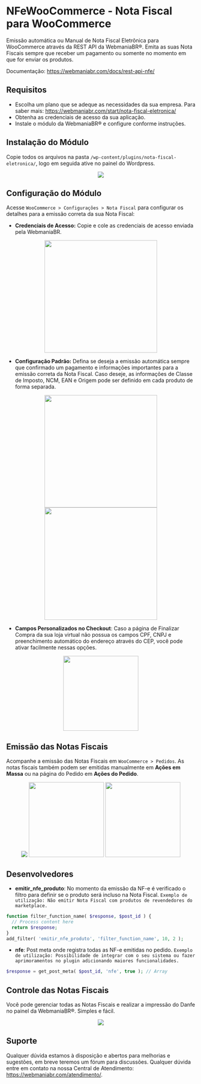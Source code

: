# NFeWooCommerce - Nota Fiscal para WooCommerce

Emissão automática ou Manual de Nota Fiscal Eletrônica para WooCommerce através da REST API da WebmaniaBR®. Emita as suas Nota Fiscais sempre que receber um pagamento ou somente no momento em que for enviar os produtos.

Documentação: https://webmaniabr.com/docs/rest-api-nfe/ 

## Requisitos

- Escolha um plano que se adeque as necessidades da sua empresa. Para saber mais: https://webmaniabr.com/start/nota-fiscal-eletronica/
- Obtenha as credenciais de acesso da sua aplicação.
- Instale o módulo da WebmaniaBR® e configure conforme instruções.

## Instalação do Módulo

Copie todos os arquivos na pasta ```/wp-content/plugins/nota-fiscal-eletronica/```, logo em seguida ative no painel do Wordpress.

<p align="center">
<img src="https://webmaniabr.com/wp-content/uploads/2016/03/FDD69828-39D4-4EEE-B4E8-C0CE4B2F5899.png">
</p>

## Configuração do Módulo

Acesse ```WooCommerce > Configurações > Nota Fiscal``` para configurar os detalhes para a emissão correta da sua Nota Fiscal:

- **Credenciais de Acesso:** Copie e cole as credenciais de acesso enviada pela WebmaniaBR.

<p align="center">
<img src="https://webmaniabr.com/wp-content/uploads/2016/03/71184FE6-259D-4A97-AAE3-5819CF17FB9F.png" height="300">
</p>

- **Configuração Padrão:** Defina se deseja a emissão automática sempre que confirmado um pagamento e informações importantes para a emissão correta da Nota Fiscal. Caso deseje, as informações de Classe de Imposto, NCM, EAN e Origem pode ser definido em cada produto de forma separada.

<p align="center">
<img src="https://webmaniabr.com/wp-content/uploads/2016/03/5DB8E906-7716-4F31-824F-FFEEC2E2B51B-1.png" height="300">
<img src="https://webmaniabr.com/wp-content/uploads/2016/03/594F5A8D-2028-4FE1-A4A1-6B21F76D64F5.png" height="300">
</p>

- **Campos Personalizados no Checkout**: Caso a página de Finalizar Compra da sua loja virtual não possua os campos CPF, CNPJ e preenchimento automático do endereço através do CEP, você pode ativar facilmente nessas opções.

<p align="center">
<img src="https://webmaniabr.com/wp-content/uploads/2016/03/1BF38BAC-5D36-4607-90B9-03C5BE99C54F.png" height="200">
</p>

## Emissão das Notas Fiscais

Acompanhe a emissão das Notas Fiscais em ```WooCommerce > Pedidos```. As notas fiscais também podem ser emitidas manualmente em **Ações em Massa** ou na página do Pedido em **Ações do Pedido**.

<p align="center">
<img src="https://webmaniabr.com/wp-content/uploads/2016/03/DAFB5A59-1DB8-4F73-B0BA-14E126A5C17B.png">
<img src="https://webmaniabr.com/wp-content/uploads/2016/03/F10E3E67-9FC0-4D10-BE61-13C0D31C1BE8.png" height="200">
<img src="https://webmaniabr.com/wp-content/uploads/2016/03/5999F78B-C812-4294-9C56-1CDF37A41D94.png" height="200">
</p>

## Desenvolvedores

- **emitir_nfe_produto**: No momento da emissão da NF-e é verificado o filtro para definir se o produto será incluso na Nota Fiscal. ```Exemplo de utilização: Não emitir Nota Fiscal com produtos de revendedores do marketplace.```

```php
function filter_function_name( $response, $post_id ) {
  // Process content here
  return $response;
}
add_filter( 'emitir_nfe_produto', 'filter_function_name', 10, 2 ); 
```

- **nfe**: Post meta onde registra todas as NF-e emitidas no pedido. ```Exemplo de utilização: Possibilidade de integrar com o seu sistema ou fazer aprimoramentos no plugin adicionando maiores funcionalidades. ```

```php
$response = get_post_meta( $post_id, 'nfe', true ); // Array
```

## Controle das Notas Fiscais

Você pode gerenciar todas as Notas Fiscais e realizar a impressão do Danfe no painel da WebmaniaBR®. Simples e fácil.

<p align="center">
<img src="https://webmaniabr.com/wp-content/themes/wmbr/img/nf07.jpg">
</p>


## Suporte

Qualquer dúvida estamos à disposição e abertos para melhorias e sugestões, em breve teremos um fórum para discussões. Qualquer dúvida entre em contato na nossa Central de Atendimento: https://webmaniabr.com/atendimento/.
